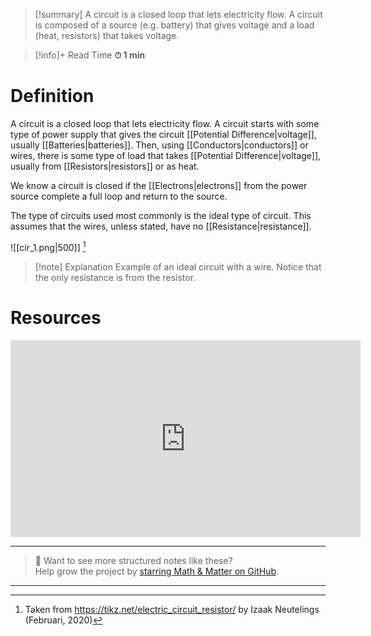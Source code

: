 
> [!summary]
A circuit is a closed loop that lets electricity flow. A circuit is composed of a source (e.g. battery) that gives voltage and a load (heat, resistors) that takes voltage. 

>[!info]+ Read Time
**⏱ 1 min**

# Definition 
A circuit is a closed loop that lets electricity flow. A circuit starts with some type of power supply that gives the circuit [[Potential Difference|voltage]], usually [[Batteries|batteries]]. Then, using [[Conductors|conductors]] or wires, there is some type of load that takes [[Potential Difference|voltage]], usually from [[Resistors|resistors]] or as heat. 

We know a circuit is closed if the [[Electrons|electrons]] from the power source complete a full loop and return to the source.

The type of circuits used most commonly is the ideal type of circuit. This assumes that the wires, unless stated, have no [[Resistance|resistance]].

![[cir_1.png|500]]
[^1]
> [!note] Explanation
Example of an ideal circuit with a wire. Notice that the only resistance is from the resistor.

# Resources
<iframe width="560" height="315" src="https://www.youtube.com/embed/AMXWm_bnsTE?si=d7Ganc0sru5UcS5i" title="YouTube video player" frameborder="0" allow="accelerometer; autoplay; clipboard-write; encrypted-media; gyroscope; picture-in-picture; web-share" referrerpolicy="strict-origin-when-cross-origin" allowfullscreen></iframe>


---

> 📂 Want to see more structured notes like these?  
> Help grow the project by [starring Math & Matter on GitHub](https://github.com/rajeevphysics/Obsidian-MathMatter).

---

[^1]: Taken from https://tikz.net/electric_circuit_resistor/ by Izaak Neutelings (Februari, 2020)
